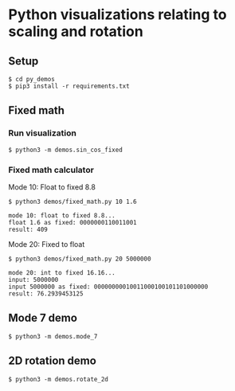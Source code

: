 # Python visualizations relating to scaling and rotation

## Setup

```
$ cd py_demos
$ pip3 install -r requirements.txt
```

## Fixed math

### Run visualization

`$ python3 -m demos.sin_cos_fixed`

### Fixed math calculator

Mode 10: Float to fixed 8.8

```
$ python3 demos/fixed_math.py 10 1.6

mode 10: float to fixed 8.8...
float 1.6 as fixed: 0000000110011001
result: 409

```

Mode 20: Fixed to float

```
$ python3 demos/fixed_math.py 20 5000000

mode 20: int to fixed 16.16...
input: 5000000
input 5000000 as fixed: 00000000010011000100101101000000
result: 76.2939453125

```

## Mode 7 demo

`$ python3 -m demos.mode_7`

## 2D rotation demo

`$ python3 -m demos.rotate_2d`

